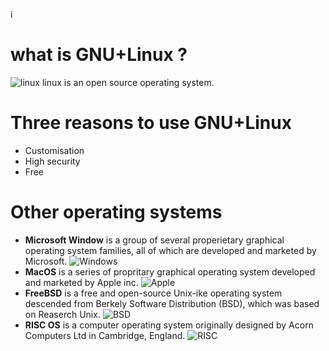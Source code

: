 i
# what is GNU+Linux ?
![linux](rb.gy/zrkzsd)
linux is an open source operating system.

# Three reasons to use GNU+Linux
* Customisation
* High security
* Free

# Other operating systems
* **Microsoft Window** is a group of several properietary graphical operating system families, all of which are developed and marketed by Microsoft.
![Windows](rb.gy/nlwzkn)
* **MacOS** is a series of propritary graphical operating system developed and marketed by Apple inc.
![Apple](rb.gy/m5oweh)
* **FreeBSD** is a free and open-source Unix-ike operating system descended from Berkely Software Distribution (BSD), which was based on Reaserch Unix.
![BSD](rb.gy/tvpnwj)
* **RISC OS** is a computer operating system originally designed by Acorn Computers Ltd in Cambridge, England. 
![RISC](rb.gy/a4mgnm)
